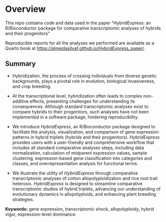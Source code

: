 
# Overview

This repo contains code and data used in the paper "HybridExpress: 
an R/Bioconductor package for comparative transcriptomic analyses of 
hybrids and their progenitors"


Reproducible reports for all the analyses we performed are available as 
a Quarto book at <https://almeidasilvaf.github.io/HybridExpress_paper/>.


## Summary

- Hybridization, the process of crossing individuals from diverse 
genetic backgrounds, plays a pivotal role in evolution, biological 
invasiveness, and crop breeding. 

- At the transcriptional level, hybridization often leads to complex 
non-additive effects, presenting challenges for understanding its 
consequences. Although standard transcriptomic analyses exist to compare 
hybrids to their progenitors, such analyses have not been implemented in a 
software package, hindering reproducibility.

- We introduce *HybridExpress*, an R/Bioconductor package designed to 
facilitate the analysis, visualization, and comparison of gene expression 
patterns in hybrid triplets (hybrids and their progenitors). *HybridExpress* 
provides users with a user-friendly and comprehensive workflow that includes 
all standard comparative analyses steps, including data normalization, 
calculation of midparent expression values, sample clustering, 
expression-based gene classification into categories and classes, 
and overrepresentation analysis for functional terms. 

- We illustrate the utility of *HybridExpress* through comparative 
transcriptomic analyses of cotton allopolyploidization and rice root trait 
heterosis. *HybridExpress* is designed to streamline comparative transcriptomic 
studies of hybrid triplets, advancing our understanding of evolutionary 
dynamics in allopolyploids, and enhancing plant breeding strategies.


**Keywords:** gene expression, transcriptomic shock, allopolyploidy, hybrid vigor, expression-level dominance.

